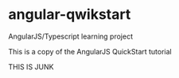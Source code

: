 # angular-qwikstart
AngularJS/Typescript learning project

This is a copy of the AngularJS QuickStart tutorial

THIS IS JUNK
